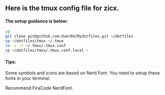 ## Here is the tmux config file for zicx.
#### The setup guidance is below:
```bash
cd
git clone git@github.com:Xuer04/Mydotfiles.git ~/dotfiles
cp ~/dotfiles/tmux ~/.tmux
ln -s -f ~/.tmux/.tmux.conf
cp ~/dotfiles/tmux/.tmux.conf.local ~
```

#### Tips:
Some symbols and icons are based on Nerd Font. You need to setup these fonts in your terminal.

Recommend FiraCode NerdFont.

